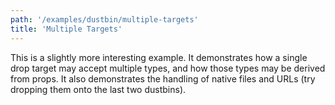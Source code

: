 ```yaml
---
path: '/examples/dustbin/multiple-targets'
title: 'Multiple Targets'
---
```


This is a slightly more interesting example.
It demonstrates how a single drop target may accept multiple types,
and how those types may be derived from props. It also demonstrates
the handling of native files and URLs (try dropping them onto the last
two dustbins).

<view-source name="01-dustbin/multiple-targets">
  <dustbin-multiple-targets></dustbin-multiple-targets>
</view-source>
